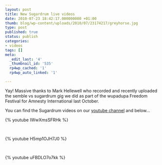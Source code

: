 ```yaml
---
layout: post
title: New Sugardrum live videos
date: 2010-07-23 18:42:17.000000000 +01:00
thumb: blog/wp-content/uploads/2010/07/23174217/greyhorse.jpg
type: post
published: true
status: publish
categories:
- videos
tags: []
meta:
  _edit_last: '4'
  _thumbnail_id: '535'
  rp4wp_cached: '1'
  rp4wp_auto_linked: '1'

---
```

<p>Yay! Massive thanks to Mark Hellewell who recorded and recently uploaded the semble vs sugardrum gig we did as part of the wupadupa Freedom Festival for Amnesty International last October.</p>
<p>You can find the Sugardrum videos on our <a title="sugardrum on youtube" href="http://www.youtube.com/user/sugardrum" target="_blank">youtube channel</a> and below...</p>

{% youtube IWwXmsSFRHk %}
<p>&nbsp;</p>
{% youtube H5mp1OJH7J0 %}
<p>&nbsp;</p>
{% youtube uFBDLO7o7kk %}